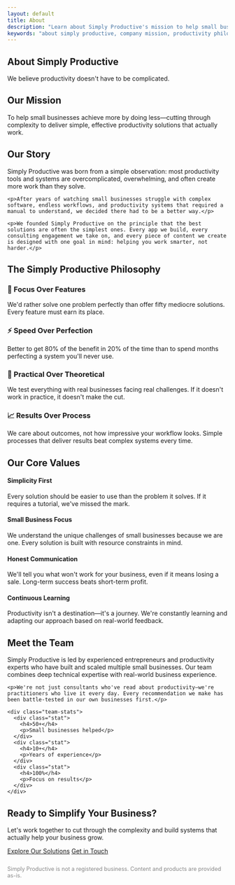 ```yaml
---
layout: default
title: About
description: "Learn about Simply Productive's mission to help small businesses achieve more by doing less. Our philosophy focuses on simple, practical productivity solutions that actually work."
keywords: "about simply productive, company mission, productivity philosophy, small business consulting, business efficiency experts"
---
```


<!-- About Hero -->
<section class="about-hero">
  <h1>About Simply Productive</h1>
  <p class="about-subtitle">We believe productivity doesn't have to be complicated.</p>
</section>

<!-- Mission Section -->
<section class="mission">
  <h2>Our Mission</h2>
  <p class="mission-statement">To help small businesses achieve more by doing less—cutting through complexity to deliver simple, effective productivity solutions that actually work.</p>
</section>

<!-- Story Section -->
<section class="story">
  <h2>Our Story</h2>
  <div class="story-content">
    <p>Simply Productive was born from a simple observation: most productivity tools and systems are overcomplicated, overwhelming, and often create more work than they solve.</p>
    
    <p>After years of watching small businesses struggle with complex software, endless workflows, and productivity systems that required a manual to understand, we decided there had to be a better way.</p>
    
    <p>We founded Simply Productive on the principle that the best solutions are often the simplest ones. Every app we build, every consulting engagement we take on, and every piece of content we create is designed with one goal in mind: helping you work smarter, not harder.</p>
  </div>
</section>

<!-- Philosophy Section -->
<section class="philosophy">
  <h2>The Simply Productive Philosophy</h2>
  <div class="philosophy-grid">
    <div class="philosophy-item">
      <h3>🎯 Focus Over Features</h3>
      <p>We'd rather solve one problem perfectly than offer fifty mediocre solutions. Every feature must earn its place.</p>
    </div>
    <div class="philosophy-item">
      <h3>⚡ Speed Over Perfection</h3>
      <p>Better to get 80% of the benefit in 20% of the time than to spend months perfecting a system you'll never use.</p>
    </div>
    <div class="philosophy-item">
      <h3>🔧 Practical Over Theoretical</h3>
      <p>We test everything with real businesses facing real challenges. If it doesn't work in practice, it doesn't make the cut.</p>
    </div>
    <div class="philosophy-item">
      <h3>📈 Results Over Process</h3>
      <p>We care about outcomes, not how impressive your workflow looks. Simple processes that deliver results beat complex systems every time.</p>
    </div>
  </div>
</section>

<!-- Values Section -->
<section class="values">
  <h2>Our Core Values</h2>
  <div class="values-list">
    <div class="value-item">
      <h4>Simplicity First</h4>
      <p>Every solution should be easier to use than the problem it solves. If it requires a tutorial, we've missed the mark.</p>
    </div>
    <div class="value-item">
      <h4>Small Business Focus</h4>
      <p>We understand the unique challenges of small businesses because we are one. Every solution is built with resource constraints in mind.</p>
    </div>
    <div class="value-item">
      <h4>Honest Communication</h4>
      <p>We'll tell you what won't work for your business, even if it means losing a sale. Long-term success beats short-term profit.</p>
    </div>
    <div class="value-item">
      <h4>Continuous Learning</h4>
      <p>Productivity isn't a destination—it's a journey. We're constantly learning and adapting our approach based on real-world feedback.</p>
    </div>
  </div>
</section>

<!-- Team Section -->
<section class="team">
  <h2>Meet the Team</h2>
  <div class="team-content">
    <p>Simply Productive is led by experienced entrepreneurs and productivity experts who have built and scaled multiple small businesses. Our team combines deep technical expertise with real-world business experience.</p>
    
    <p>We're not just consultants who've read about productivity—we're practitioners who live it every day. Every recommendation we make has been battle-tested in our own businesses first.</p>
    
    <div class="team-stats">
      <div class="stat">
        <h4>50+</h4>
        <p>Small businesses helped</p>
      </div>
      <div class="stat">
        <h4>10+</h4>
        <p>Years of experience</p>
      </div>
      <div class="stat">
        <h4>100%</h4>
        <p>Focus on results</p>
      </div>
    </div>
  </div>
</section>

<!-- CTA Section -->
<section class="about-cta">
  <h2>Ready to Simplify Your Business?</h2>
  <p>Let's work together to cut through the complexity and build systems that actually help your business grow.</p>
  <div class="button-container">
    <a href="/products" class="button-link primary">Explore Our Solutions</a>
    <a href="/contact" class="button-link secondary">Get in Touch</a>
  </div>
</section>

<!-- Legal Disclaimer -->
<section class="legal-disclaimer">
  <p style="font-size:0.9em;color:#888;margin-top:2em;">Simply Productive is not a registered business. Content and products are provided as-is.</p>
</section>